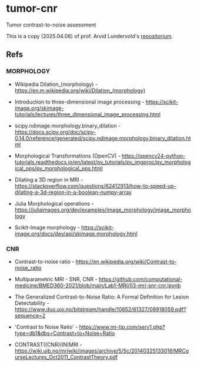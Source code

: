 # tumor-cnr
Tumor contrast-to-noise assessment


This is a copy (2025.04.08) of prof. Arvid Lundervold's [repositorium](https://github.com/arvidl/tumor-cnr). 

## Refs


### MORPHOLOGY

- Wikipedia Dilation_(morphology) - https://en.m.wikipedia.org/wiki/Dilation_(morphology)



- Introduction to three-dimensional image processing - https://scikit-image.org/skimage-tutorials/lectures/three_dimensional_image_processing.html


- scipy.ndimage.morphology.binary_dilation - https://docs.scipy.org/doc/scipy-0.14.0/reference/generated/scipy.ndimage.morphology.binary_dilation.html


- Morphological Transformations (OpenCV) - https://opencv24-python-tutorials.readthedocs.io/en/latest/py_tutorials/py_imgproc/py_morphological_ops/py_morphological_ops.html


- Dilating a 3D region in MRI - https://stackoverflow.com/questions/62412913/how-to-speed-up-dilating-a-3d-region-in-a-boolean-numpy-array


- Julia Morphological operations - https://juliaimages.org/dev/examples/image_morphology/image_morphology


- Scikit-Image morphology - https://scikit-image.org/docs/dev/api/skimage.morphology.html


### CNR

- Contrast-to-noise ratio - https://en.wikipedia.org/wiki/Contrast-to-noise_ratio


- Multiparametric MRI - SNR, CNR - https://github.com/computational-medicine/BMED360-2021/blob/main/Lab1-MRI/03-mri-snr-cnr.ipynb



- The Generalized Contrast-to-Noise Ratio: A Formal Definition for Lesion Detectability - https://www.duo.uio.no/bitstream/handle/10852/81327/08918059.pdf?sequence=2


- 'Contrast to Noise Ratio'  - https://www.mr-tip.com/serv1.php?type=db1&dbs=Contrast+to+Noise+Ratio


- CONTRAST((CNR)(IN(MRI - https://wiki.uib.no/mriwiki/images/archive/5/5c/20140325133016!MRCourseLectures_Oct2011_ContrastTheory.pdf


